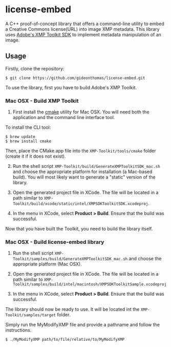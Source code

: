 license-embed
=============

A C++ proof-of-concept library that offers a command-line utility to embed a Creative Commons license(URL) into image XMP metadata. This library uses [Adobe's XMP Toolkit SDK](http://www.adobe.com/devnet/xmp.html) to implement metadata manipulation of an image.

## Usage
Firstly, clone the repository:
```
$ git clone https://github.com/gideonthomas/license-embed.git
```


To use the library, first you have to build Adobe's XMP Toolkit.

### Mac OSX - Build XMP Toolkit
1) First install the [cmake](http://www.cmake.org/download/) utility for Mac OSX. You will need both the application and the command line interface tool.

To install the CLI tool:
```
$ brew update
$ brew install cmake
```

Then, place the CMake.app file into the `XMP-Toolkit/tools/cmake` folder (create it if it does not exist).

2) Run the shell script `XMP-Toolkit/build/GenerateXMPToolkitSDK_mac.sh` and choose the appropriate platform for installation (a Mac-based build). You will most likely want to generate a "static" version of the library.

3) Open the generated project file in XCode. The file will be located in a path similar to `XMP-Toolkit/build/xcode/static/intel/XMPSDKToolkitSDK.xcodeproj`.

4) In the menu in XCode, select <b>Product > Build</b>. Ensure that the build was successful.


Now that you have built the Toolkit, you need to build the library itself.

### Mac OSX - Build license-embed library
1) Run the shell script `XMP-Toolkit/samples/build/GenerateXMPToolkitSDK_mac.sh` and choose the appropriate platform (Mac OSX).

2) Open the generated project file in XCode. The file will be located in a path similar to `XMP-Toolkit/samples/build/intel/macintosh/XMPSDKToolkitSample.xcodeproj`

3) In the menu in XCode, select <b>Product > Build</b>. Ensure that the build was successful.


The library should now be ready to use. It will be located int the `XMP-Toolkit/samples/target` folder.

Simply run the MyModifyXMP file and provide a pathname and follow the instructions.
```
$ ./MyModifyXMP path/to/file/relative/to/MyModifyXMP
```
